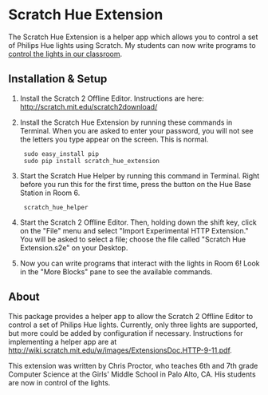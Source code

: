 Scratch Hue Extension
=====================

The Scratch Hue Extension is a helper app which allows you to control a set of 
Philips Hue lights using Scratch. My students can now write programs to 
[control the lights in our classroom](http://mrproctor.net/media/hue_demo.mp4).

Installation & Setup
--------------------

1. Install the Scratch 2 Offline Editor. Instructions are here:
   http://scratch.mit.edu/scratch2download/
2. Install the Scratch Hue Extension by running these commands in Terminal.
   When you are asked to enter your password, you will not see the letters
   you type appear on the screen. This is normal.

        sudo easy_install pip
        sudo pip install scratch_hue_extension

4. Start the Scratch Hue Helper by running this command in Terminal. Right
   before you run this for the first time, press the button on the Hue Base
   Station in Room 6.

        scratch_hue_helper

5. Start the Scratch 2 Offline Editor. Then, holding down the shift key, click 
   on the "File" menu and select "Import Experimental HTTP Extension." You will 
   be asked to select a file; choose the file called "Scratch Hue Extension.s2e"
   on your Desktop.

6. Now you can write programs that interact with the lights in Room 6! Look in
   the "More Blocks" pane to see the available commands.


About
-----

This package provides a helper app to allow the Scratch 2 Offline Editor to 
control a set of Philips Hue lights. Currently, only three lights are supported,
but more could be added  by configuration if necessary. Instructions for implementing 
a helper app are at http://wiki.scratch.mit.edu/w/images/ExtensionsDoc.HTTP-9-11.pdf.

This extension was written by Chris Proctor, who teaches 6th and 7th grade 
Computer Science at the Girls' Middle School in Palo Alto, CA. His students 
are now in control of the lights. 
